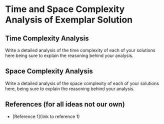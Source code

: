 # Time and Space Complexity Analysis of Exemplar Solution

## Time Complexity Analysis

Write a detailed analysis of the time complexity of each of your solutions here being sure to explain the reasoning behind your analysis.

## Space Complexity Analysis

Write a detailed analysis of the space complexity of each of your solutions here, being sure to explain the reasoning behind your analysis.

## References (for all ideas not our own)

- [Reference 1](link to reference 1)
